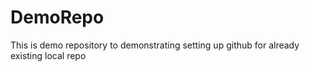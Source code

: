 # DemoRepo
This is demo repository to demonstrating setting up github for already existing local repo
